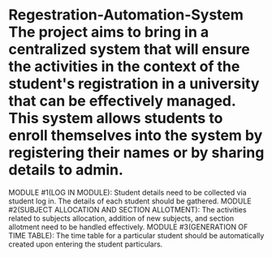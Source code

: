 # Regestration-Automation-System The project aims to bring in a centralized system that will ensure the activities in the context of the student's registration in a university that can be effectively managed. This system allows students to enroll themselves into the system by registering their names or by sharing details to admin. 
MODULE #1(LOG IN MODULE): 
      Student details need to be collected via student log in. The details of each student should be gathered. 
MODULE #2(SUBJECT ALLOCATION AND SECTION ALLOTMENT): 
      The activities related to subjects allocation, addition of new subjects, and section allotment need to be handled effectively. 
MODULE #3(GENERATION OF TIME TABLE): 
      The time table for a particular student should be automatically created upon entering the student particulars.
